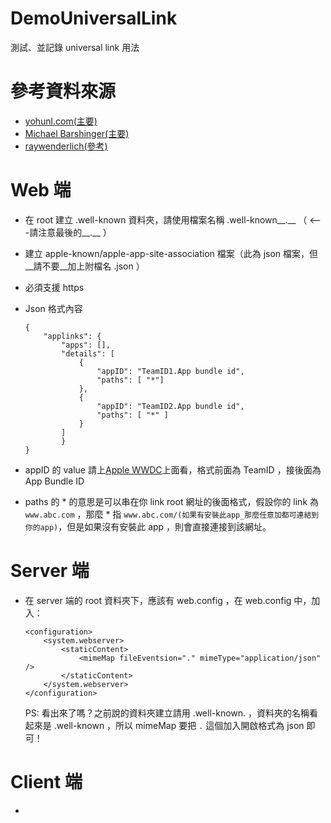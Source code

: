 # DemoUniversalLink

測試、並記錄 universal link 用法

# 參考資料來源

- [yohunl.com(主要)](https://yohunl.com/ios-universal-links-tong-yong-lian-jie/)
- [Michael Barshinger(主要)](https://medium.com/@barsh/my-first-date-with-ios-universal-links-90dfabc88bb8#.qu6q9qwd0)
- [raywenderlich(參考)](https://www.raywenderlich.com/84174/ios-8-handoff-tutorial)

# Web 端 
- 在 root 建立 .well-known 資料夾，請使用檔案名稱 .well-known__.__   （ <---請注意最後的__.__ ）
- 建立 apple-known/apple-app-site-association 檔案（此為 json 檔案，但__請不要__加上附檔名 .json ）
- 必須支援 https
- Json 格式內容

    ```
    {
        "applinks": {
            "apps": [],
            "details": [
                {
                    "appID": "TeamID1.App bundle id",
                    "paths": [ "*"]
                },
                {
                    "appID": "TeamID2.App bundle id",
                    "paths": [ "*" ]
                } 
            ]
            }
    }
    ```
- appID 的 value 請上[Apple WWDC](https://developer.apple.com/account/)上面看，格式前面為 TeamID ，接後面為 App Bundle ID
- paths 的 * 的意思是可以串在你 link root 網址的後面格式，假設你的 link 為 ```www.abc.com``` ，那麼 * 指 ```www.abc.com/(如果有安裝此app_那麼任意加都可連結到你的app)```，但是如果沒有安裝此 app ，則會直接連接到該網址。


# Server 端
- 在 server 端的 root 資料夾下，應該有 web.config ，在 web.config 中，加入：

    ```
    <configuration>
        <system.webserver>
            <staticContent>
                <mimeMap fileEventsion="." mimeType="application/json" />
            </staticContent>
        </system.webserver>
    </configuration>
    ```
    PS: 看出來了嗎？之前說的資料夾建立請用 .well-known. ，資料夾的名稱看起來是 .well-known ，所以 mimeMap 要把 ```.``` 這個加入開啟格式為 json 即可！


# Client 端

- 
